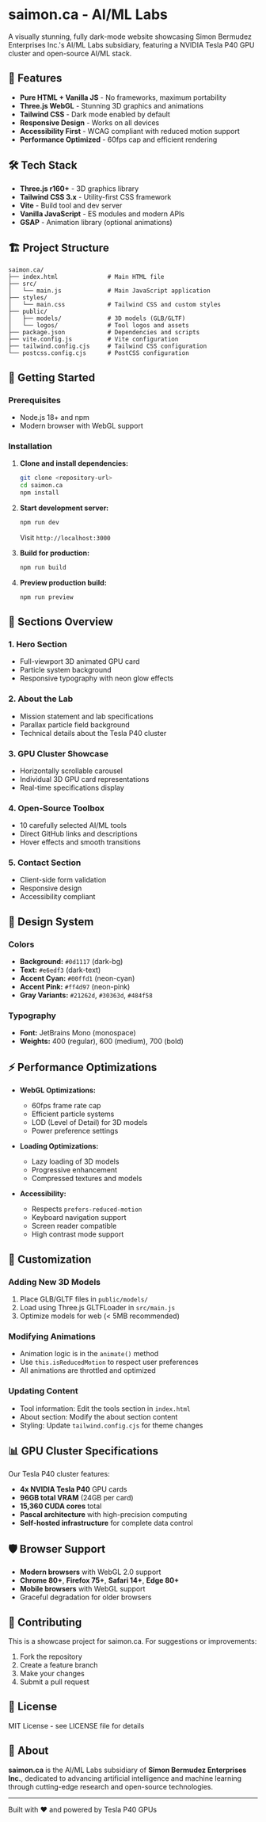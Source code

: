 # saimon.ca - AI/ML Labs

A visually stunning, fully dark-mode website showcasing Simon Bermudez Enterprises Inc.'s AI/ML Labs subsidiary, featuring a NVIDIA Tesla P40 GPU cluster and open-source AI/ML stack.

## 🚀 Features

- **Pure HTML + Vanilla JS** - No frameworks, maximum portability
- **Three.js WebGL** - Stunning 3D graphics and animations
- **Tailwind CSS** - Dark mode enabled by default
- **Responsive Design** - Works on all devices
- **Accessibility First** - WCAG compliant with reduced motion support
- **Performance Optimized** - 60fps cap and efficient rendering

## 🛠 Tech Stack

- **Three.js r160+** - 3D graphics library
- **Tailwind CSS 3.x** - Utility-first CSS framework
- **Vite** - Build tool and dev server
- **Vanilla JavaScript** - ES modules and modern APIs
- **GSAP** - Animation library (optional animations)

## 🏗 Project Structure

```
saimon.ca/
├── index.html              # Main HTML file
├── src/
│   └── main.js             # Main JavaScript application
├── styles/
│   └── main.css            # Tailwind CSS and custom styles
├── public/
│   ├── models/             # 3D models (GLB/GLTF)
│   └── logos/              # Tool logos and assets
├── package.json            # Dependencies and scripts
├── vite.config.js          # Vite configuration
├── tailwind.config.cjs     # Tailwind CSS configuration
└── postcss.config.cjs      # PostCSS configuration
```

## 🚦 Getting Started

### Prerequisites

- Node.js 18+ and npm
- Modern browser with WebGL support

### Installation

1. **Clone and install dependencies:**
   ```bash
   git clone <repository-url>
   cd saimon.ca
   npm install
   ```

2. **Start development server:**
   ```bash
   npm run dev
   ```
   Visit `http://localhost:3000`

3. **Build for production:**
   ```bash
   npm run build
   ```

4. **Preview production build:**
   ```bash
   npm run preview
   ```

## 📱 Sections Overview

### 1. Hero Section
- Full-viewport 3D animated GPU card
- Particle system background
- Responsive typography with neon glow effects

### 2. About the Lab
- Mission statement and lab specifications
- Parallax particle field background
- Technical details about the Tesla P40 cluster

### 3. GPU Cluster Showcase
- Horizontally scrollable carousel
- Individual 3D GPU card representations
- Real-time specifications display

### 4. Open-Source Toolbox
- 10 carefully selected AI/ML tools
- Direct GitHub links and descriptions
- Hover effects and smooth transitions

### 5. Contact Section
- Client-side form validation
- Responsive design
- Accessibility compliant

## 🎨 Design System

### Colors
- **Background:** `#0d1117` (dark-bg)
- **Text:** `#e6edf3` (dark-text)  
- **Accent Cyan:** `#00ffd1` (neon-cyan)
- **Accent Pink:** `#ff4d97` (neon-pink)
- **Gray Variants:** `#21262d`, `#30363d`, `#484f58`

### Typography
- **Font:** JetBrains Mono (monospace)
- **Weights:** 400 (regular), 600 (medium), 700 (bold)

## ⚡ Performance Optimizations

- **WebGL Optimizations:**
  - 60fps frame rate cap
  - Efficient particle systems
  - LOD (Level of Detail) for 3D models
  - Power preference settings

- **Loading Optimizations:**
  - Lazy loading of 3D models
  - Progressive enhancement
  - Compressed textures and models

- **Accessibility:**
  - Respects `prefers-reduced-motion`
  - Keyboard navigation support
  - Screen reader compatible
  - High contrast mode support

## 🔧 Customization

### Adding New 3D Models
1. Place GLB/GLTF files in `public/models/`
2. Load using Three.js GLTFLoader in `src/main.js`
3. Optimize models for web (< 5MB recommended)

### Modifying Animations
- Animation logic is in the `animate()` method
- Use `this.isReducedMotion` to respect user preferences
- All animations are throttled and optimized

### Updating Content
- Tool information: Edit the tools section in `index.html`
- About section: Modify the about section content
- Styling: Update `tailwind.config.cjs` for theme changes

## 📊 GPU Cluster Specifications

Our Tesla P40 cluster features:
- **4x NVIDIA Tesla P40** GPU cards
- **96GB total VRAM** (24GB per card)
- **15,360 CUDA cores** total
- **Pascal architecture** with high-precision computing
- **Self-hosted infrastructure** for complete data control

## 🛡 Browser Support

- **Modern browsers** with WebGL 2.0 support
- **Chrome 80+**, **Firefox 75+**, **Safari 14+**, **Edge 80+**
- **Mobile browsers** with WebGL support
- Graceful degradation for older browsers

## 🤝 Contributing

This is a showcase project for saimon.ca. For suggestions or improvements:

1. Fork the repository
2. Create a feature branch
3. Make your changes
4. Submit a pull request

## 📄 License

MIT License - see LICENSE file for details

## 🏢 About

**saimon.ca** is the AI/ML Labs subsidiary of **Simon Bermudez Enterprises Inc.**, dedicated to advancing artificial intelligence and machine learning through cutting-edge research and open-source technologies.

---

Built with ❤️ and powered by Tesla P40 GPUs
